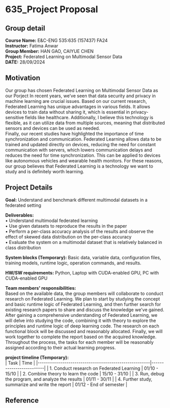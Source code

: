 # 635_Project Proposal 
## Group detail
__Course Name:__ E&C-ENG 535:635 (157437) FA24  
__Instructor:__ Fatima Anwar  
__Group Member:__ HAN GAO, CAIYUE CHEN  
__Project:__ Federated Learning on Multimodal Sensor Data  
__DATE:__ 28/09/2024  

## Motivation
Our group has chosen Federated Learning on Multimodal Sensor Data as our Porject In recent years, we’ve seen that data security and privacy in machine learning are crucial issues. Based on our current research, Federated Learning has unique advantages in various fields. It allows devices to train data without sharing it, which is essential in privacy-sensitive fields like healthcare. Additionally, I believe this technology is flexible, as it can utilize data from multiple sources, meaning that distributed sensors and devices can be used as needed.  
Finally, our recent studies have highlighted the importance of time synchronization and communication. Federated Learning allows data to be trained and updated directly on devices, reducing the need for constant communication with servers, which lowers communication delays and reduces the need for time synchronization. This can be applied to devices like autonomous vehicles and wearable health monitors. For these reasons, our group believes that Federated Learning is a technology we want to study and is definitely worth learning.

## Project Details  
__Goal:__ Understand and benchmark different multimodal datasets in a federated setting

__Deliverables:__  
• Understand multimodal federated learning  
• Use given datasets to reproduce the results in the paper  
• Perform a per-class accuracy analysis of the results and observe the effect of skewed data distribution on the per-class accuracy  
• Evaluate the system on a multimodal dataset that is relatively balanced in class distribution  

__System blocks (Temporary):__
Basic data, variable data, configuration files, training models, runtime logic, operation commands, and results.  

__HW/SW requirements:__
Python, Laptop with CUDA-enabled GPU, PC with CUDA-enabled GPU  

__Team members' responsibilities:__  
Based on the available data, the group members will collaborate to conduct research on Federated Learning. We plan to start by studying the concept and basic runtime logic of Federated Learning, and then further search for existing research papers to share and discuss the knowledge we've gained. After gaining a comprehensive understanding of Federated Learning, we will delve into studying the code, combining it with theory to explore the principles and runtime logic of deep learning code. The research on each functional block will be discussed and reasonably allocated. Finally, we will work together to complete the report based on the acquired knowledge. Throughout the process, the tasks for each member will be reasonably assigned according to their actual learning progress.  

__project timeline (Temporary):__  
| Task                                                  | Time                    |
|-------------------------------------------------------|-------------------------|
| 1. Conduct research on Federated Learning             | 01/10 - 15/10           |
| 2. Combine theory to learn the code                   | 15/10 - 31/10           |
| 3. Run, debug the program, and analyze the results    | 01/11 - 30/11           |
| 4. Further study, summarize and write the report      | 01/12 - End of semester |


## Reference  





